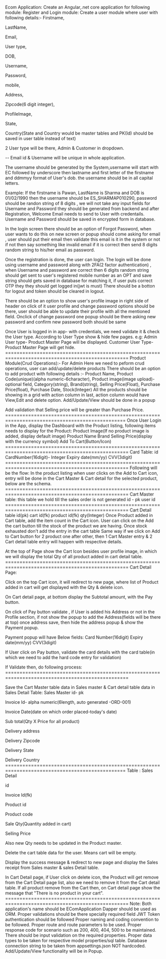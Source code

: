 Ecom Application: Create an Angular,.net core application for following module:
Register and Login module: Create a user module where user with following details:-
Firstname,

LastName,

Email,

User type,

DOB,

Username,

Password,

mobile,

Address,

Zipcode(6 digit integer),

ProfileImage,

State,

Country(State and Country would be master tables and PK(Id) should be saved in user table instead of text)

2 User type will be there, Admin & Customer in dropdown.

-- Email id & Username will be unique in whole application.

The username should be generated by the System,username will start with EC followed by underscore then lastname and first letter of the firstname and ddmmyy format of User's dob. the username should be in all capital letters.

Example: If the firstname is Pawan, LastName is Sharma and DOB is 01/02/1990 then the username should be ES_SHARMAP010290, password should be randon string of 8 digits , we will not take any input fields for Username and Password they should be generated from backend and after Registration, Welcome Email needs to send to User with credentails. Username and Password should be saved in encrypted form in database.

In the login screen there should be an option of Forgot Password, when user wants to do this on new screen or popup should come asking for email , user should put their email then validate this email is it in the system or not if not then say something like invalid email if it is correct then send 8 digits random string to his/her email as password.

Once the registration is done, the user can login. The login will be done using username and password along with 2FA(2 factor authentication) , when Username and password are correct then 6 digits random string should get sent to user's registered mobile number as an OPT and save string should gets saved in database for matching it, if user puts correct OTP they they should get logged in(jwt is must) There should be a botton for logout and token should be cleared in logout.

There should be an option to show user's profile image in right side of header on click of it user profile and change password options should be there, user should be able to update their profile with all the mentioned field. Onclick of change password one popup should be there asking new password and confirm new password both should be same

Once User is logged in in app- with credentials, we need validate it & check the User type. According to User Type show & hide few pages. e.g: Admin User type- Product Master Page will be displayed. Customer User Type- Product Master Page will get hide. =================================================================================================
Product Module(Crud Operations):- For Admin Here we need to peform crud operations, user can add/update/delete products There should be an option to add product with following details :-
Product Name,
Product Code(unique)(alpha numeric-6character),
Product image(image upload)-optional field,
Category(string),
Brand(string),
Selling Price(Float),
Purchase Price(float),
Purchase Date,
Stock(Integer)
All the products should be showing in a grid with action column in last, action column would have View,Edit and delete option. Add/Update/View should be done in a popup

Add validation that Selling price will be greater than Purchase Price. ================================================================================================
Once User Login in the App, display the Dashboard with the Product listing, following items needs to display for the Product:
Product Image(If no product image is added, display default image)
Product Name
Brand
Selling Price(display with the currency symbol)
Add To Cart(Button/Icon) ================================================================================================= Card Table:
id
CardNumber(16digit)- Integer
Expiry date(mm/yy)
CVV(3digit) ================================================================================================= Following will be the flow:
In the product listing when user clicks on the Add to Cart icon, entry will be done in the Cart Master & Cart detail for the selected product, below are the schema. ================================================================================================= Cart Master table: this table we hold till the sales order is not generated
id - pk
user id ================================================================================================= Cart Detail table
id(pk)
cart id(fk)
product id(fk)
qty(Integer)
Once Product added in Cart table, add the item count in the Cart icon.
User can click on the Add the cart button till the stock of the product we are having. Once stock exhausted don't add the entry in the cart table
Same way if we click on Add to Cart button for 2 product one after other, then 1 Cart Master entry & 2 Cart detail table entry will happen with respective details.

At the top of Page show the Cart Icon besides user profile image, in which we will display the total Qty of all product added in cart detail table. ================================================================================================= Cart Detail Page:

Click on the top Cart icon, it will redirect to new page, where list of Product added in cart will get displayed with the Qty & delete icon.

On Cart detail page, at bottom display the Subtotal amount, with the Pay button.

On click of Pay button validate , if User is added his Address or not in the Profile section, if not show the popup to add the Address(fields will be there at top) once address save, then hide the address popup & show the Payment popup.

Payment popup will have Below fields: Card Number(16digit) Expiry date(mm/yy) CVV(3digit)

If User click on Pay button, validate the card details with the card table(in which we need to add the hard code entry for validation)

If Validate then, do following process: =================================================================================================

Save the Cart Master table data in Sales master & Cart detail table data in Sales Detail Table: Sales Master
id- pk

Invoice Id- alpha numeric(6length, auto generated -ORD-001)

Invoice Date(date on which order placed-today's date)

Sub total(Qty X Price for all product)

Delivery address

Delivery Zipcode

Delivery State

Delivery Country ================================================================================================ Table : Sales Detail

id

Invoice Id(fk)

Product id

Product code

Sale Qty(Quantity added in cart)

Selling Price

Also new Qty needs to be updated in the Product master.

Delete the cart table data for the user. Means cart will be empty.

Display the success message & redirect to new page and display the Sales receipt from Sales master & sales Detail table.

In Cart Detail page, if User click on delete icon, the Product will get remove from the Cart Detail page list, also we need to remove it from the Cart detail table.
If all product remove from the Cart then, on Cart detail page show the message that "There is no product in your cart". ================================================================================================= Note:
Both application's name should be EComApplication
Dapper should be used as ORM.
Proper validations should be there specially required field
JWT Token authentication should be followed
Proper naming and coding convention to be followed.
Proper route and route parameters to be used. Proper response code for scenario such as 200, 400, 404, 500 to be maintained.
There should be input validation on the required properties.
Proper data types to be taken for respective model properties/sql table.
Database connection string to be taken from appsettings.json NOT hardcoded.
Add/Update/View functionality will be in Popup.
